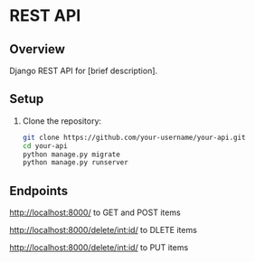 # REST API

## Overview
Django REST API for [brief description].

## Setup
1. Clone the repository:
   ```bash
   git clone https://github.com/your-username/your-api.git
   cd your-api
   python manage.py migrate
   python manage.py runserver

## Endpoints
[http://localhost:8000/](http://localhost:8000/) to GET and POST items

[http://localhost:8000/delete/<int:id>/](http://localhost:8000/delete/<int:id>/) to DLETE items

[http://localhost:8000/delete/<int:id>/](http://localhost:8000/update/<int:id>/) to PUT items


